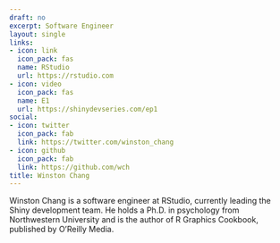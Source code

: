 ```yaml
---
draft: no
excerpt: Software Engineer
layout: single
links:
- icon: link
  icon_pack: fas
  name: RStudio
  url: https://rstudio.com
- icon: video
  icon_pack: fas
  name: E1
  url: https://shinydevseries.com/ep1
social:
- icon: twitter
  icon_pack: fab
  link: https://twitter.com/winston_chang
- icon: github
  icon_pack: fab
  link: https://github.com/wch
title: Winston Chang
---
```


Winston Chang is a software engineer at RStudio, currently leading the Shiny development team. He holds a Ph.D. in psychology from Northwestern University and is the author of R Graphics Cookbook, published by O’Reilly Media.
